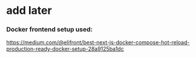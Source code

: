# add later



### Docker frontend setup used:
https://medium.com/@elifront/best-next-js-docker-compose-hot-reload-production-ready-docker-setup-28a9125ba1dc